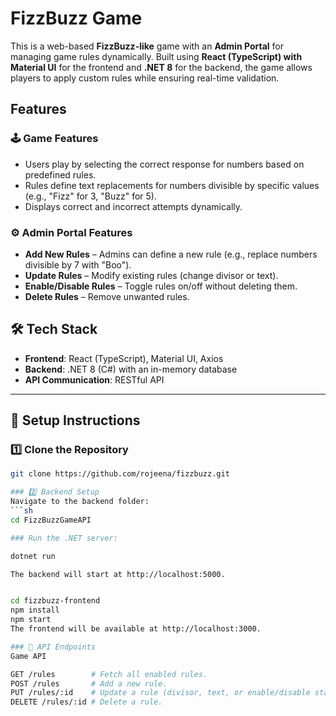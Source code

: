 # FizzBuzz Game

This is a web-based **FizzBuzz-like** game with an **Admin Portal** for managing game rules dynamically. Built using **React (TypeScript) with Material UI** for the frontend and **.NET 8** for the backend, the game allows players to apply custom rules while ensuring real-time validation.

## Features

### 🕹️ Game Features
- Users play by selecting the correct response for numbers based on predefined rules.
- Rules define text replacements for numbers divisible by specific values (e.g., "Fizz" for 3, "Buzz" for 5).
- Displays correct and incorrect attempts dynamically.

### ⚙️ Admin Portal Features
- **Add New Rules** – Admins can define a new rule (e.g., replace numbers divisible by 7 with "Boo").
- **Update Rules** – Modify existing rules (change divisor or text).
- **Enable/Disable Rules** – Toggle rules on/off without deleting them.
- **Delete Rules** – Remove unwanted rules.

## 🛠️ Tech Stack

- **Frontend**: React (TypeScript), Material UI, Axios  
- **Backend**: .NET 8 (C#) with an in-memory database  
- **API Communication**: RESTful API  

---

## 🚀 Setup Instructions  

### 1️⃣ Clone the Repository  
```sh
git clone https://github.com/rojeena/fizzbuzz.git

### 2️⃣ Backend Setup  
Navigate to the backend folder:  
```sh
cd FizzBuzzGameAPI

### Run the .NET server:

dotnet run

The backend will start at http://localhost:5000.


cd fizzbuzz-frontend
npm install
npm start
The frontend will be available at http://localhost:3000.

### 🔌 API Endpoints
Game API

GET /rules        # Fetch all enabled rules.
POST /rules       # Add a new rule.
PUT /rules/:id    # Update a rule (divisor, text, or enable/disable state).
DELETE /rules/:id # Delete a rule.